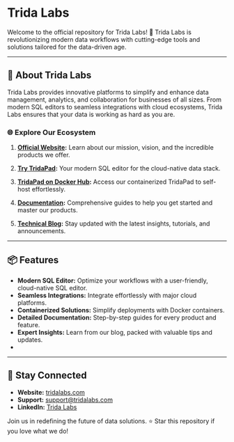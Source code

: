 # Trida Labs

Welcome to the official repository for Trida Labs! 🌟 Trida Labs is revolutionizing modern data workflows with cutting-edge tools and solutions tailored for the data-driven age.

---

## 🚀 About Trida Labs

Trida Labs provides innovative platforms to simplify and enhance data management, analytics, and collaboration for businesses of all sizes. From modern SQL editors to seamless integrations with cloud ecosystems, Trida Labs ensures that your data is working as hard as you are.

### 🌐 Explore Our Ecosystem

1. **[Official Website](https://tridalabs.com/):** Learn about our mission, vision, and the incredible products we offer.

2. **[Try TridaPad](https://pad.tridalabs.com/login):** Your modern SQL editor for the cloud-native data stack.

3. **[TridaPad on Docker Hub](https://hub.docker.com/u/tridalabs):** Access our containerized TridaPad to self-host effortlessly.

4. **[Documentation](https://docs.tridalabs.com/):** Comprehensive guides to help you get started and master our products.

5. **[Technical Blog](https://blog.tridalabs.com/):** Stay updated with the latest insights, tutorials, and announcements.

---

## 📦 Features

- **Modern SQL Editor:** Optimize your workflows with a user-friendly, cloud-native SQL editor.
- **Seamless Integrations:** Integrate effortlessly with major cloud platforms.
- **Containerized Solutions:** Simplify deployments with Docker containers.
- **Detailed Documentation:** Step-by-step guides for every product and feature.
- **Expert Insights:** Learn from our blog, packed with valuable tips and updates.
- 
---

## 🌟 Stay Connected

- **Website:** [tridalabs.com](https://tridalabs.com/)
- **Support:** support@tridalabs.com
- **LinkedIn:** [Trida Labs](https://www.linkedin.com/company/tridalabs/)

Join us in redefining the future of data solutions. ⭐ Star this repository if you love what we do!

